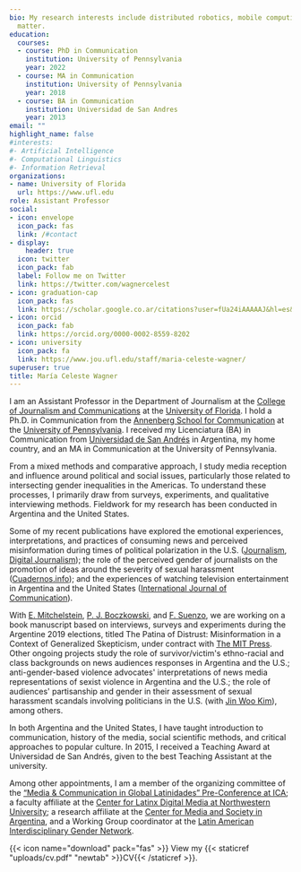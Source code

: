 ```yaml
---
bio: My research interests include distributed robotics, mobile computing and programmable
  matter.
education:
  courses:
  - course: PhD in Communication
    institution: University of Pennsylvania
    year: 2022 
  - course: MA in Communication
    institution: University of Pennsylvania
    year: 2018
  - course: BA in Communication
    institution: Universidad de San Andres
    year: 2013
email: ""
highlight_name: false
#interests:
#- Artificial Intelligence
#- Computational Linguistics
#- Information Retrieval
organizations:
- name: University of Florida
  url: https://www.ufl.edu
role: Assistant Professor
social:
- icon: envelope
  icon_pack: fas
  link: /#contact
- display:
    header: true
  icon: twitter
  icon_pack: fab
  label: Follow me on Twitter
  link: https://twitter.com/wagnercelest
- icon: graduation-cap
  icon_pack: fas
  link: https://scholar.google.co.ar/citations?user=fUa24iAAAAAJ&hl=es&inst=15561263346091999511&oi=ao
- icon: orcid
  icon_pack: fab
  link: https://orcid.org/0000-0002-8559-8202
- icon: university
  icon_pack: fa
  link: https://www.jou.ufl.edu/staff/maria-celeste-wagner/
superuser: true
title: María Celeste Wagner
---
```


I am an Assistant Professor in the Department of Journalism at the [College of Journalism and Communications](https://www.jou.ufl.edu) at the [University of Florida](https://www.ufl.edu). I hold a Ph.D. in Communication from the [Annenberg School for Communication](https://www.asc.upenn.edu/) at the [University of Pennsylvania](https://www.upenn.edu). I received my Licenciatura (BA) in Communication from [Universidad de San Andrés](https://udesa.edu.ar/) in Argentina, my home country, and an MA in Communication at the University of Pennsylvania. 

From a mixed methods and comparative approach, I study media reception and influence around political and social issues, particularly those related to intersecting gender inequalities in the Americas. To understand these processes, I primarily draw from surveys, experiments, and qualitative interviewing methods. Fieldwork for my research has been conducted in Argentina and the United States. 

Some of my recent publications have explored the emotional experiences, interpretations, and practices of consuming news and perceived misinformation during times of political polarization in the U.S. ([Journalism](https://journals.sagepub.com/doi/abs/10.1177/1464884919878545), [Digital Journalism](https://www.tandfonline.com/doi/abs/10.1080/21670811.2019.1653208)); the role of the perceived gender of journalists on the promotion of ideas around the severity of sexual harassment ([Cuadernos.info](https://scielo.conicyt.cl/scielo.php?pid=S0719-367X2019000100043&script=sci_arttext)); and the experiences of watching television entertainment in Argentina and the United States ([International Journal of Communication](https://ijoc.org/index.php/ijoc/article/view/14191)). 

With [E. Mitchelstein](https://udesa.edu.ar/profesores/eugenia-mitchelstein), [P. J. Boczkowski](https://communication.northwestern.edu/faculty/pablo-boczkowski/), and [F. Suenzo](https://facundosuenzo.com), we are working on a book manuscript based on interviews, surveys and experiments during the Argentine 2019 elections, titled The Patina of Distrust: Misinformation in a Context of Generalized Skepticism, under contract with [The MIT Press](https://mitpress.mit.edu). Other ongoing projects study the role of survivor/victim's ethno-racial and class backgrounds on news audiences responses in Argentina and the U.S.; anti-gender-based violence advocates' interpretations of news media representations of sexist violence in Argentina and the U.S.; the role of audiences' partisanship and gender in their assessment of sexual harassment scandals involving politicians in the U.S. (with [Jin Woo Kim](https://jinwookimqssdotcom.wordpress.com)), among others. 

In both Argentina and the United States, I have taught introduction to communication, history of the media, social scientific methods, and critical approaches to popular culture. In 2015, I received a Teaching Award at Universidad de San Andrés, given to the best Teaching Assistant at the university.

Among other appointments, I am a member of the organizing committee of the [“Media & Communication in Global Latinidades” Pre-Conference at ICA](https://latinxlatammedia.com/); a faculty affiliate at the [Center for Latinx Digital Media at Northwestern University](https://ldm.soc.northwestern.edu); a research affiliate at the [Center for Media and Society in Argentina](https://udesa.edu.ar/meso-en/team), and a Working Group coordinator at the [Latin American Interdisciplinary Gender Network](https://clais.macmillan.yale.edu/networks/laign). 





{{< icon name="download" pack="fas" >}} View my {{< staticref "uploads/cv.pdf" "newtab" >}}CV{{< /staticref >}}.
